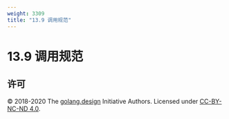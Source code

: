 ```yaml
---
weight: 3309
title: "13.9 调用规范"
---
```


# 13.9 调用规范




## 许可

&copy; 2018-2020 The [golang.design](https://golang.design) Initiative Authors. Licensed under [CC-BY-NC-ND 4.0](https://creativecommons.org/licenses/by-nc-nd/4.0/).
